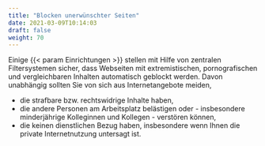 ```yaml
---
title: "Blocken unerwünschter Seiten"
date: 2021-03-09T10:14:03
draft: false
weight: 70
---
```

Einige {{< param Einrichtungen >}} stellen mit Hilfe von zentralen Filtersystemen sicher, dass Webseiten mit extremistischen, pornografischen und vergleichbaren Inhalten automatisch geblockt werden. Davon unabhängig sollten Sie von sich aus Internetangebote meiden,

- die strafbare bzw. rechtswidrige Inhalte haben,
- die andere Personen am Arbeitsplatz belästigen oder - insbesondere minderjährige Kolleginnen und Kollegen - verstören können,
- die keinen dienstlichen Bezug haben, insbesondere wenn Ihnen die private Internetnutzung untersagt ist.